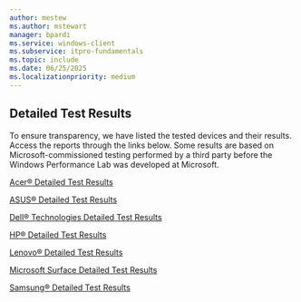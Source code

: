 ```yaml
---
author: mestew
ms.author: mstewart
manager: bpardi
ms.service: windows-client
ms.subservice: itpro-fundamentals
ms.topic: include
ms.date: 06/25/2025
ms.localizationpriority: medium
---
```

<!-- This file is used multiple times in release-cycle.md. Headings are driven by article context. 10199962-->

## Detailed Test Results

To ensure transparency, we have listed the tested devices and their results. Access the reports through the links below. Some results are based on Microsoft-commissioned testing performed by a third party before the Windows Performance Lab was developed at Microsoft.

[Acer® Detailed Test Results](../acer-detailed-test-results.md)

[ASUS® Detailed Test Results](../asus-detailed-test-results.md)

[Dell® Technologies Detailed Test Results](../dell-detailed-test-results.md)

[HP® Detailed Test Results](../hp-detailed-test-results.md)

[Lenovo® Detailed Test Results](../lenovo-detailed-test-results.md)

[Microsoft Surface Detailed Test Results](../microsoft-surface-detailed-test-results.md)

[Samsung® Detailed Test Results](../samsung-detailed-test-results.md)
